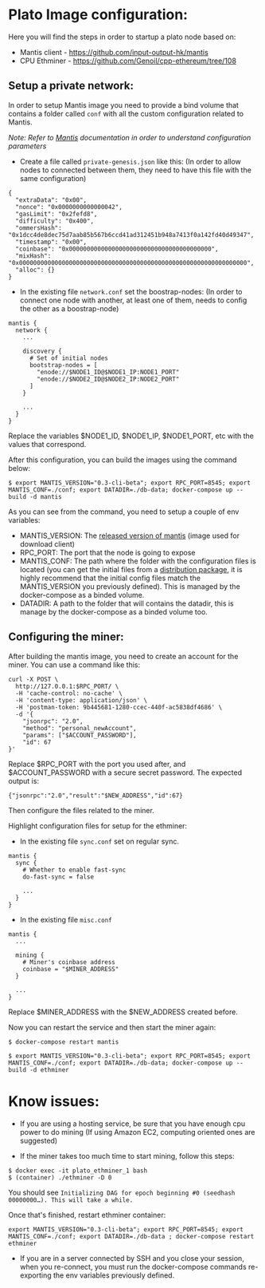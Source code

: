 # Plato Image configuration:

Here you will find the steps in order to startup a plato node based on:
- Mantis client - https://github.com/input-output-hk/mantis
- CPU Ethminer - https://github.com/Genoil/cpp-ethereum/tree/108

## Setup a private network:

In order to setup Mantis image you need to provide a bind volume that contains a folder called `conf` with all the custom configuration related to Mantis.

_Note: Refer to [Mantis](http://mantis.readthedocs.io/en/latest/General-Configuration/) documentation in order to understand configuration parameters_

- Create a file called `private-genesis.json` like this: (In order to allow nodes
to connected between them, they need to have this file with the same configuration)
```
{
  "extraData": "0x00",
  "nonce": "0x0000000000000042",
  "gasLimit": "0x2fefd8",
  "difficulty": "0x400",
  "ommersHash": "0x1dcc4de8dec75d7aab85b567b6ccd41ad312451b948a7413f0a142fd40d49347",
  "timestamp": "0x00",
  "coinbase": "0x0000000000000000000000000000000000000000",
  "mixHash": "0x0000000000000000000000000000000000000000000000000000000000000000",
  "alloc": {}
}
```

- In the existing file `network.conf` set the boostrap-nodes: (In order to connect one node
with another, at least one of them, needs to config the other as a boostrap-node)
```
mantis {
  network {
    ...

    discovery {
      # Set of initial nodes
      bootstrap-nodes = [
        "enode://$NODE1_ID@$NODE1_IP:NODE1_PORT"
        "enode://$NODE2_ID@$NODE2_IP:NODE2_PORT"
      ]
    }

    ...
  }
}
```
Replace the variables $NODE1_ID, $NODE1_IP, $NODE1_PORT, etc with the values that correspond.

After this configuration, you can build the images using the command below:
``` 
$ export MANTIS_VERSION="0.3-cli-beta"; export RPC_PORT=8545; export MANTIS_CONF=./conf; export DATADIR=./db-data; docker-compose up --build -d mantis
```
As you can see from the command, you need to setup a couple of env variables:
- MANTIS_VERSION: The [released version of mantis](https://github.com/input-output-hk/mantis/releases/tag/v0.3-cli-beta) (image used for download client)
- RPC_PORT: The port that the node is going to expose
- MANTIS_CONF: The path where the folder with the configuration files is located (you can get the initial files from a [distribution package](https://github.com/input-output-hk/mantis/releases/download/v0.3-cli-beta/mantis-0.3-cli-beta.zip), it is highly recommend that
the initial config files match the MANTIS_VERSION you previously defined). This is managed by the docker-compose as a binded volume.
- DATADIR: A path to the folder that will contains the datadir, this is manage by the docker-compose as a binded volume too.

## Configuring the miner:

After building the mantis image, you need to create an account for the miner. You can use a command like this: 
```
curl -X POST \
  http://127.0.0.1:$RPC_PORT/ \
  -H 'cache-control: no-cache' \
  -H 'content-type: application/json' \
  -H 'postman-token: 9b445681-1280-ccec-440f-ac5838df4686' \
  -d '{
    "jsonrpc": "2.0",
    "method": "personal_newAccount", 
    "params": ["$ACCOUNT_PASSWORD"],
    "id": 67
}'
```
Replace $RPC_PORT with the port you used after, and $ACCOUNT_PASSWORD with a secure secret password.
The expected output is:
```
{"jsonrpc":"2.0","result":"$NEW_ADDRESS","id":67}
```

Then configure the files related to the miner.

Highlight configuration files for setup for the ethminer:

- In the existing file `sync.conf` set on regular sync.
```
mantis {
  sync {
    # Whether to enable fast-sync
    do-fast-sync = false
    
    ...
  }
}
```

- In the existing file `misc.conf`
```
mantis {
  ...

  mining {
    # Miner's coinbase address
    coinbase = "$MINER_ADDRESS"
  }

  ...
}
```
Replace $MINER_ADDRESS with the $NEW_ADDRESS created before.

Now you can restart the service and then start the miner again:
```
$ docker-compose restart mantis

$ export MANTIS_VERSION="0.3-cli-beta"; export RPC_PORT=8545; export MANTIS_CONF=./conf; export DATADIR=./db-data; docker-compose up --build -d ethminer
```

# Know issues:

- If you are using a hosting service, be sure that you have enough cpu power to do mining (If using Amazon EC2, computing oriented ones are suggested)

- If the miner takes too much time to start mining, follow this steps:
```
$ docker exec -it plato_ethminer_1 bash
$ (container) ./ethminer -D 0
```
You should see `Initializing DAG for epoch beginning #0 (seedhash 00000000…). This will take a while.`

Once that's finished, restart ethminer container:
```
export MANTIS_VERSION="0.3-cli-beta"; export RPC_PORT=8545; export MANTIS_CONF=./conf; export DATADIR=./db-data ; docker-compose restart ethminer
```

- If you are in a server connected by SSH and you close your session, when you re-connect, you must run the docker-compose commands re-exporting the env variables previously defined.